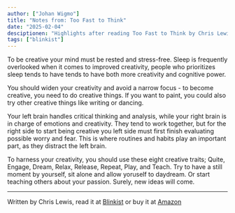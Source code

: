 ```yaml
---
author: ["Johan Wigmo"]
title: "Notes from: Too Fast to Think"
date: "2025-02-04"
desciptionen: "Highlights after reading Too Fast to Think by Chris Lewis, via Blinkist"
tags: ["blinkist"]
---
```


To be creative your mind must be rested and stress-free. Sleep is frequently overlooked when it comes to improved creativity, people who prioritizes sleep tends to have tends to have both more creativity and cognitive power. 

You should widen your creativity and avoid a narrow focus - to become creative, you need to do creative things. If you want to paint, you could also try other creative things like writing or dancing. 

Your left brain handles critical thinking and analysis, while your right brain is in charge of emotions and creativity. They tend to work together, but for the right side to start being creative you left side must first finish evaluating possible worry and fear. This is where routines and habits play an important part, as they distract the left brain. 

To harness your creativity, you should use these eight creative traits; Quite, Engage, Dream, Relax, Release, Repeat, Play, and Teach. Try to have a still moment by yourself, sit alone and allow yoruself to daydream. Or start teaching others about your passion. Surely, new ideas will come.

---

Written by Chris Lewis, read it at [Blinkist](https://www.blinkist.com/books/too-fast-to-think-en) or buy it at [Amazon](https://www.amazon.se/Too-Fast-Think-Creativity-Hyper-connected/dp/0749478861)
